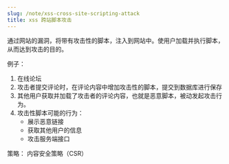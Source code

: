 ```yaml
---
slug: /note/xss-cross-site-scripting-attack
title: xss 跨站脚本攻击
---
```

通过网站的漏洞，将带有攻击性的脚本，注入到网站中。使用户加载并执行脚本，从而达到攻击的目的。

例子：
1. 在线论坛
2. 攻击者提交评论时，在评论内容中增加攻击性的脚本，提交到数据库进行保存
3. 其他用户获取并加载了攻击者的评论内容，也就是恶意脚本，被动发起攻击行为。
4. 攻击性脚本可能的行为：
	- 展示恶意链接
	- 获取其他用户的信息
	- 攻击服务端接口

策略：
内容安全策略（CSR）
